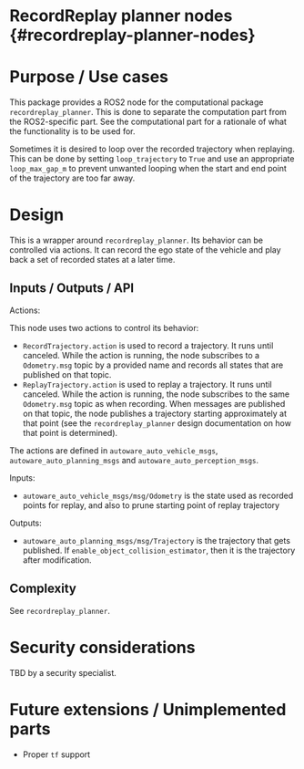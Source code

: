 RecordReplay planner nodes {#recordreplay-planner-nodes}
==========================

# Purpose / Use cases

This package provides a ROS2 node for the computational package `recordreplay_planner`. This is done to
separate the computation part from the ROS2-specific part. See the computational part for a rationale of what
the functionality is to be used for.

Sometimes it is desired to loop over the recorded trajectory when replaying. This can be done by setting
`loop_trajectory` to `True` and use an appropriate `loop_max_gap_m` to prevent unwanted looping when the start and end
point of the trajectory are too far away.

# Design

This is a wrapper around `recordreplay_planner`. Its behavior can be controlled via actions. It can record
the ego state of the vehicle and play back a set of recorded states at a later time.

## Inputs / Outputs / API

Actions:

This node uses two actions to control its behavior:

* `RecordTrajectory.action` is used to record a trajectory. It runs until canceled. While the action is
  running, the node subscribes to a `Odometry.msg` topic by a provided name and records all
  states that are published on that topic. 
* `ReplayTrajectory.action` is used to replay a trajectory. It runs until canceled. While the action is 
  running, the node subscribes to the same `Odometry.msg` topic as when recording. When messages
  are published on that topic, the node publishes a trajectory starting approximately at that point (see the
  `recordreplay_planner` design documentation on how that point is determined).  

The actions are defined in `autoware_auto_vehicle_msgs`, `autoware_auto_planning_msgs` and
`autoware_auto_perception_msgs`.

Inputs:

* `autoware_auto_vehicle_msgs/msg/Odometry` is the state used as recorded points for replay, and also to prune starting point of replay trajectory

Outputs:

* `autoware_auto_planning_msgs/msg/Trajectory` is the trajectory that gets published. If `enable_object_collision_estimator`, then it is the trajectory after modification.

## Complexity

See `recordreplay_planner`.

# Security considerations 

TBD by a security specialist.

# Future extensions / Unimplemented parts

* Proper `tf` support
